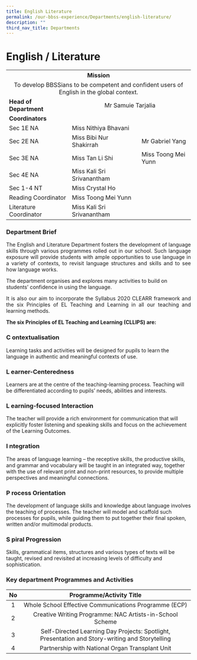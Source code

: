 ```yaml
---
title: English Literature
permalink: /our-bbss-experience/Departments/english-literature/
description: ""
third_nav_title: Departments
---
```

# English / Literature
<div>
<div>
<table>
<tbody>
<tr>
<th colspan="3"  style="text-align:center">Mission</th>
</tr>
<tr>
<td colspan="3" style="text-align:center">To develop BBSSians to be competent and confident users of English in the global context.</td>
</tr>
<tr>
<td><strong>Head of Department</strong></td>
<td colspan="2" style="text-align: center;">Mr Samuie Tarjalia</td>
</tr>
<tr>
<td><strong>Coordinators</strong></td>
</tr>
<tr>
<td>Sec 1E NA</td>
<td>Miss Nithiya Bhavani</td>
</tr>
<tr>
<td>Sec 2E NA&nbsp;</td>
<td>Miss Bibi Nur Shakirrah&nbsp;</td>
<td>Mr Gabriel Yang</td>
</tr>
<tr>
<td>Sec 3E NA</td>
<td>Miss Tan Li Shi</td>
<td>Miss Toong Mei Yunn</td>
</tr>
<tr>
<td>Sec 4E NA</td>
<td>Miss Kali Sri Srivanantham</td>
</tr>
<tr>
<td>Sec 1-4 NT</td>
<td>Miss Crystal Ho</td>
</tr>
<tr>
<td>Reading Coordinator</td>
<td>Miss Toong Mei Yunn&nbsp;</td>
</tr>
<tr>
<td>Literature Coordinator&nbsp;</td>
<td>Miss Kali Sri Srivanantham</td>
</tr>
</tbody>
</table>
</div>
</div>

### Department Brief

<p style="text-align: justify;">The English and Literature Department fosters the development of language skills through various programmes rolled out in our school. Such language exposure will provide students with ample opportunities to use language in a variety of contexts, to revisit language structures and skills and to see how language works.  </p>
  
The department organises and explores many activities to build on students’ confidence in using the language.  
  
<p style="text-align: justify;">It is also our aim to incorporate the Syllabus 2020 CLEARR framework and the six Principles of EL Teaching and Learning in all our teaching and learning methods.</p>

**The six Principles of EL Teaching and Learning (CLLIPS) are:**

### C ontextualisation

Learning tasks and activities will be designed for pupils to learn the language in authentic and meaningful contexts of use.

### L earner-Centeredness

Learners are at the centre of the teaching-learning process. Teaching will be differentiated according to pupils’ needs, abilities and interests.

### L earning-focused Interaction

The teacher will provide a rich environment for communication that will explicitly foster listening and speaking skills and focus on the achievement of the Learning Outcomes.

### I ntegration

The areas of language learning – the receptive skills, the productive skills, and grammar and vocabulary will be taught in an integrated way, together with the use of relevant print and non-print resources, to provide multiple perspectives and meaningful connections.

### P rocess Orientation

The development of language skills and knowledge about language involves the teaching of processes. The teacher will model and scaffold such processes for pupils, while guiding them to put together their final spoken, written and/or multimodal products.

### S piral Progression

Skills, grammatical items, structures and various types of texts will be taught, revised and revisited at increasing levels of difficulty and sophistication. 

### Key department Programmes and Activities

| No |                                     Programme/Activity Title                                    |
|:--:|:---------------------------------:|
|  1 | Whole School Effective Communications Programme (ECP)                                           |
|  2 | Creative Writing Programme: NAC Artists-in-School Scheme                                        |
|  3 | Self-Directed Learning Day Projects: Spotlight, Presentation and Story-writing and Storytelling |
|  4 | Partnership with National Organ Transplant Unit                                                 |